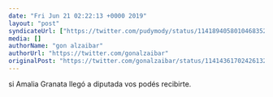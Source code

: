 ```yaml
---
date: "Fri Jun 21 02:22:13 +0000 2019"
layout: "post"
syndicateUrl: ["https://twitter.com/pudymody/status/1141894058010468352"]
media: []
authorName: "gon alzaibar"
authorUrl: "https://twitter.com/gonalzaibar"
originalPost: "https://twitter.com/gonalzaibar/status/1141436170242613248"
---
```

si Amalia Granata llegó a diputada vos podés recibirte.